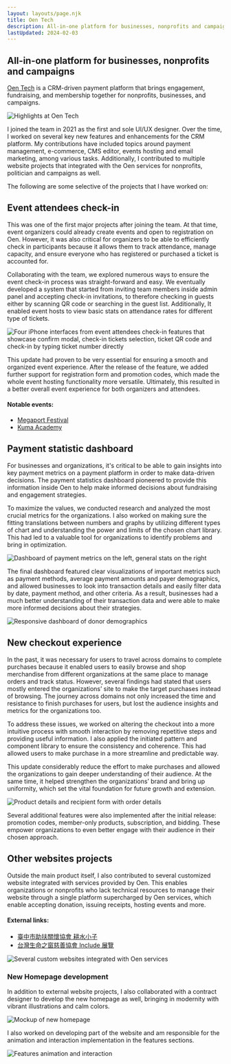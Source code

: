 ```yaml
---
layout: layouts/page.njk
title: Oen Tech
description: All-in-one platform for businesses, nonprofits and campaigns
lastUpdated: 2024-02-03
---
```


## All-in-one platform for businesses, nonprofits and campaigns

[Oen Tech](https://oen.tw) is a CRM-driven payment platform that brings engagement, fundraising, and membership together for nonprofits, businesses, and campaigns.

![Highlights at Oen Tech](https://res.cloudinary.com/yucheng/image/upload/work/tpfubpaomcnmtdc5ttan)

I joined the team in 2021 as the first and sole UI/UX designer. Over the time, I worked on several key new features and enhancements for the CRM platform. My contributions have included topics around payment management, e-commerce, CMS editor, events hosting and email marketing, among various tasks. Additionally, I contributed to multiple website projects that integrated with the Oen services for nonprofits, politician and campaigns as well.

The following are some selective of the projects that I have worked on:

## Event attendees check-in

This was one of the first major projects after joining the team. At that time, event organizers could already create events and open to registration on Oen. However, it was also critical for organizers to be able to efficiently check in participants because it allows them to track attendance, manage capacity, and ensure everyone who has registered or purchased a ticket is accounted for.

Collaborating with the team, we explored numerous ways to ensure the event check-in process was straight-forward and easy. We eventually developed a system that started from inviting team members inside admin panel and accepting check-in invitations, to therefore checking in guests either by scanning QR code or searching in the guest list. Additionally, It enabled event hosts to view basic stats on attendance rates for different type of tickets.

![Four iPhone interfaces from event attendees check-in features that showcase confirm modal, check-in tickets selection, ticket QR code and check-in by typing ticket number directly](https://res.cloudinary.com/yucheng/image/upload/work/iisec7jjfgftkxpq5dy6)

This update had proven to be very essential for ensuring a smooth and organized event experience. After the release of the feature, we added further support for registration form and promotion codes, which made the whole event hosting functionality more versatile. Ultimately, this resulted in a better overall event experience for both organizers and attendees.

#### Notable events:

- [Megaport Festival](https://megaportfest.oen.tw)
- [Kuma Academy](https://kuma-academy.orn.tw)

## Payment statistic dashboard

For businesses and organizations, it's critical to be able to gain insights into key payment metrics on a payment platform in order to make data-driven decisions. The payment statistics dashboard pioneered to provide this information inside Oen to help make informed decisions about fundraising and engagement strategies.

To maximize the values, we conducted research and analyzed the most crucial metrics for the organizations. I also worked on making sure the fitting translations between numbers and graphs by utilizing different types of chart and understanding the power and limits of the chosen chart library. This had led to a valuable tool for organizations to identify problems and bring in optimization.

![Dashboard of payment metrics on the left, general stats on the right](https://res.cloudinary.com/yucheng/image/upload/work/fbiomyaqmwdsefgkot5a)

The final dashboard featured clear visualizations of important metrics such as payment methods, average payment amounts and payer demographics, and allowed businesses to look into transaction details and easily filter data by date, payment method, and other criteria. As a result, businesses had a much better understanding of their transaction data and were able to make more informed decisions about their strategies.

![Responsive dashboard of donor demographics](https://res.cloudinary.com/yucheng/image/upload/work/judllls5v4cme0fvkwdo)

## New checkout experience

In the past, it was necessary for users to travel across domains to complete purchases because it enabled users to easily browse and shop merchandise from different organizations at the same place to manage orders and track status. However, several findings had stated that users mostly entered the organizations’ site to make the target purchases instead of browsing. The journey across domains not only increased the time and resistance to finish purchases for users, but lost the audience insights and metrics for the organizations too.

To address these issues, we worked on altering the checkout into a more intuitive process with smooth interaction by removing repetitive steps and providing useful information. I also applied the initiated pattern and component library to ensure the consistency and coherence. This had allowed users to make purchase in a more streamline and predictable way.

This update considerably reduce the effort to make purchases and allowed the organizations to gain deeper understanding of their audience. At the same time, it helped strengthen the organizations’ brand and bring up uniformity, which set the vital foundation for future growth and extension.

![Product details and recipient form with order details](https://res.cloudinary.com/yucheng/image/upload/work/qdatybrzm0x0awo4fmmh)

Several additional features were also implemented after the initial release: promotion codes, member-only products, subscription, and bidding. These empower organizations to even better engage with their audience in their chosen approach.

## Other websites projects

Outside the main product itself, I also contributed to several customized website integrated with services provided by Oen. This enables organizations or nonprofits who lack technical resources to manage their website through a single platform supercharged by Oen services, which enable accepting donation, issuing receipts, hosting events and more.

#### External links:

- [臺中市助扶關懷協會 耕水小子](https://care.org.tw)
- [台灣生命之窗慈善協會 Include 展覽](https://include.tw)

![Several custom websites integrated with Oen services](https://res.cloudinary.com/yucheng/image/upload/work/lgqtzactkcwqbdg56zr3)

### New Homepage development

In addition to external website projects, I also collaborated with a contract designer to develop the new homepage as well, bringing in modernity with vibrant illustrations and calm colors.

![Mockup of new homepage](https://res.cloudinary.com/yucheng/image/upload/work/pxvlcetuw4a6jgm1tkdh)

I also worked on developing part of the website and am responsible for the animation and interaction implementation in the features sections.

![Features animation and interaction](https://res.cloudinary.com/yucheng/video/upload/work/egzpbdfwkpj4hhqkrojh)
